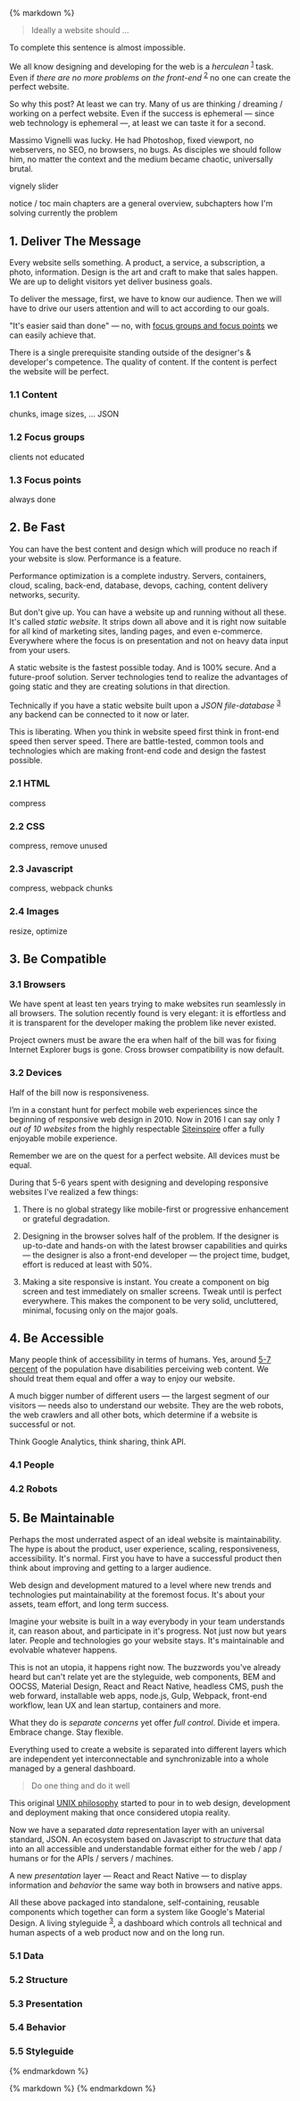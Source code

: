 {% markdown %}

> Ideally a website should ...

To complete this sentence is almost impossible.

We all know designing and developing for the web is a *herculean* <sup id="footnote--1">[1](#footnotes--1)</sup> task.
Even if *there are no more problems on the front-end* <sup id="footnote--2">[2](#footnotes--2)</sup> no one can create the perfect website.

So why this post? At least we can try.
Many of us are thinking / dreaming / working on a perfect website. Even if the success is ephemeral &mdash; since web technology is ephemeral &mdash;, at least we can taste it for a second.

Massimo Vignelli was lucky. He had Photoshop, fixed viewport, no webservers, no SEO, no browsers, no bugs.
As disciples we should follow him, no matter the context and the medium became chaotic, universally brutal.


vignely slider


notice / toc
main chapters are a general overview, subchapters how I'm solving currently the problem


## 1. Deliver The Message

Every website sells something. A product, a service, a subscription, a photo, information. Design is the art and craft to make that sales happen. We are up to delight visitors yet deliver business goals.

To deliver the message, first, we have to know our audience. Then we will have to drive our users attention and will to act according to our goals.

"It's easier said than done" &mdash; no, with [focus groups and focus points](http://metamn.io/beat/delivering-the-message) we can easily achieve that.

There is a single prerequisite standing outside of the designer's & developer's competence. The quality of content. If the content is perfect the website will be perfect.


### 1.1 Content

chunks, image sizes, ... JSON

### 1.2 Focus groups

clients not educated

### 1.3 Focus points

always done


## 2. Be Fast

You can have the best content and design which will produce no reach if your website is slow. Performance is a feature.

Performance optimization is a complete industry. Servers, containers, cloud, scaling, back-end, database, devops, caching, content delivery networks, security.

But don't give up. You can have a website up and running without all these. It's called *static website*. It strips down all above and it is right now suitable for all kind of marketing sites, landing pages, and even e-commerce. Everywhere where the focus is on presentation and not on heavy data input from your users.

A static website is the fastest possible today. And is 100% secure. And a future-proof solution. Server technologies tend to realize the advantages of going static and they are creating solutions in that direction.

Technically if you have a static website built upon a *JSON file-database* <sup id="footnote--3">[3](#footnotes--3)</sup> any backend can be connected to it now or later.

This is liberating. When you think in website speed first think in front-end speed then server speed.
There are battle-tested, common tools and technologies which are making front-end code and design the fastest possible.

### 2.1 HTML

compress

### 2.2 CSS

compress, remove unused

### 2.3 Javascript

compress, webpack chunks

### 2.4 Images

resize, optimize


## 3. Be Compatible

### 3.1 Browsers

We have spent at least ten years trying to make websites run seamlessly in all browsers. The solution recently found is very elegant: it is effortless and it is transparent for the developer making the problem like never existed.

Project owners must be aware the era when half of the bill was for fixing Internet Explorer bugs is gone. Cross browser compatibility is now default.

### 3.2 Devices

Half of the bill now is responsiveness.

I’m in a constant hunt for perfect mobile web experiences since the beginning of responsive web design in 2010. Now in 2016 I can say only *1 out of 10 websites* from the highly respectable [Siteinspire](http://siteinspire.com) offer a fully enjoyable mobile experience.

Remember we are on the quest for a perfect website. All devices must be equal.

During that 5-6 years spent with designing and developing responsive websites I've realized a few things:

1. There is no global strategy like mobile-first or progressive enhancement or grateful degradation.

2. Designing in the browser solves half of the problem. If the designer is up-to-date and hands-on with the latest browser capabilities and quirks &mdash; the designer is also a front-end developer &mdash; the project time, budget, effort is reduced at least with 50%.

3. Making a site responsive is instant. You create a component on big screen and test immediately on smaller screens. Tweak until is perfect everywhere. This makes the component to be very solid, uncluttered, minimal, focusing only on the major goals.



## 4. Be Accessible

Many people think of accessibility in terms of humans. Yes, around [5-7 percent](http://www.ncddr.org/products/researchexchange/v03n03/who.html) of the population have disabilities perceiving web content. We should treat them equal and offer a way to enjoy our website.

A much bigger number of different users &mdash; the largest segment of our visitors &mdash; needs also to understand our website. They are the web robots, the web crawlers and all other bots, which determine if a website is successful or not.

Think Google Analytics, think sharing, think API.

### 4.1 People

### 4.2 Robots


## 5. Be Maintainable

Perhaps the most underrated aspect of an ideal website is maintainability. The hype is about the product, user experience, scaling, responsiveness, accessibility. It's normal. First you have to have a successful product then think about improving and getting to a larger audience.

Web design and development matured to a level where new trends and technologies put maintainability at the foremost focus. It's about your assets, team effort, and long term success.

Imagine your website is built in a way everybody in your team understands it, can reason about, and participate in it's progress. Not just now but years later. People and technologies go your website stays. It's maintainable and evolvable whatever happens.

This is not an utopia, it happens right now. The buzzwords you've already heard but can't relate yet are the styleguide, web components, BEM and OOCSS, Material Design, React and React Native, headless CMS, push the web forward, installable web apps, node.js, Gulp, Webpack, front-end workflow, lean UX and lean startup, containers and more.

What they do is *separate concerns* yet offer *full control*. Divide et impera. Embrace change. Stay flexible.

Everything used to create a website is separated into different layers which are independent yet interconnectable and synchronizable into a whole managed by a general dashboard.

> Do one thing and do it well

This original [UNIX philosophy](https://en.wikipedia.org/wiki/Unix_philosophy) started to pour in to web design, development and deployment making that once considered utopia reality.

Now we have a separated *data* representation layer with an universal standard, JSON. An ecosystem based on Javascript to *structure* that data into an all accessible and understandable format either for the web / app / humans or for the APIs / servers / machines.

A new *presentation* layer &mdash; React and React Native &mdash; to display information and *behavior* the same way both in browsers and native apps.      

All these above packaged into standalone, self-containing, reusable components which together can form a system like Google's Material Design. A living styleguide <sup id="footnote--3">[3](#footnotes--3)</sup>, a dashboard which controls all technical and human aspects of a web product now and on the long run.

### 5.1 Data

### 5.2 Structure

### 5.3 Presentation

### 5.4 Behavior

### 5.5 Styleguide



{% endmarkdown %}


{% markdown %}
{% endmarkdown %}
